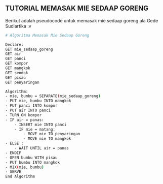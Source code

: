 ## TUTORIAL MEMASAK MIE SEDAAP GORENG

Berikut adalah pseudocode untuk memasak mie sedaap goreng ala Gede Sudiartika :v

```bash
# Algoritma Memasak Mie Sedaap Goreng

Declare:
GET mie_sedaap_goreng
GET air
GET panci
GET kompor
GET mangkok
GET sendok
GET pisau
GET penyaringan

Algorithm:
- mie, bumbu = SEPARATE(mie_sedaap_goreng)
- PUT mie, bumbu INTO mangkok
- PUT panci INTO kompor
- PUT air INTO panci
- TURN_ON kompor
- IF air = panas:
    - INSERT mie INTO panci
    - IF mie = matang:
        - MOVE mie TO penyaringan
        - MOVE mie TO mangkok
- ELSE :
    - WAIT UNTIL air = panas
- ENDIF
- OPEN bumbu WITH pisau
- PUT bumbu INTO mangkok
- MIX(mie, bumbu) 
- SERVE
End Algorithm



```


